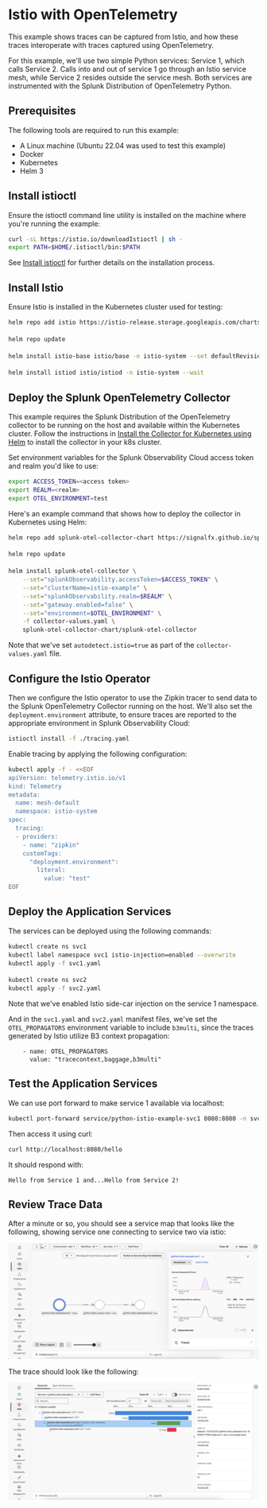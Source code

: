 # Istio with OpenTelemetry 

This example shows traces can be captured from Istio, and how these traces interoperate 
with traces captured using OpenTelemetry. 

For this example, we'll use two simple Python services:  Service 1, which calls Service 2. 
Calls into and out of service 1 go through an Istio service mesh, while Service 2 
resides outside the service mesh.  Both services are instrumented with the Splunk
Distribution of OpenTelemetry Python. 

## Prerequisites

The following tools are required to run this example: 

* A Linux machine (Ubuntu 22.04 was used to test this example)
* Docker
* Kubernetes
* Helm 3

## Install istioctl 

Ensure the istioctl command line utility is installed on the machine 
where you're running the example: 

``` bash
curl -sL https://istio.io/downloadIstioctl | sh -
export PATH=$HOME/.istioctl/bin:$PATH
```

See [Install istioctl](https://istio.io/latest/docs/ops/diagnostic-tools/istioctl/#install-hahahugoshortcode962s2hbhb) 
for further details on the installation process. 

## Install Istio

Ensure Istio is installed in the Kubernetes cluster used for testing:

``` bash
helm repo add istio https://istio-release.storage.googleapis.com/charts

helm repo update

helm install istio-base istio/base -n istio-system --set defaultRevision=default --create-namespace

helm install istiod istio/istiod -n istio-system --wait
```

## Deploy the Splunk OpenTelemetry Collector

This example requires the Splunk Distribution of the OpenTelemetry collector to
be running on the host and available within the Kubernetes cluster.  Follow the
instructions in [Install the Collector for Kubernetes using Helm](https://docs.splunk.com/observability/en/gdi/opentelemetry/collector-kubernetes/install-k8s.html)
to install the collector in your k8s cluster.

Set environment variables for the Splunk Observability Cloud access token and realm 
you'd like to use: 

``` bash
export ACCESS_TOKEN=<access token>
export REALM=<realm> 
export OTEL_ENVIRONMENT=test
```

Here's an example command that shows how to deploy the collector in Kubernetes using Helm:

``` bash
helm repo add splunk-otel-collector-chart https://signalfx.github.io/splunk-otel-collector-chart

helm repo update

helm install splunk-otel-collector \
    --set="splunkObservability.accessToken=$ACCESS_TOKEN" \
    --set="clusterName=istio-example" \
    --set="splunkObservability.realm=$REALM" \
    --set="gateway.enabled=false" \
    --set="environment=$OTEL_ENVIRONMENT" \
    -f collector-values.yaml \
    splunk-otel-collector-chart/splunk-otel-collector
```

Note that we've set  `autodetect.istio=true` as part of the `collector-values.yaml` file.

## Configure the Istio Operator

Then we configure the Istio operator to use the Zipkin tracer to send
data to the Splunk OpenTelemetry Collector running on the host.  We'll also
set the `deployment.environment` attribute, to ensure traces are reported to the
appropriate environment in Splunk Observability Cloud:

``` bash
istioctl install -f ./tracing.yaml
```
Enable tracing by applying the following configuration:

``` bash
kubectl apply -f - <<EOF
apiVersion: telemetry.istio.io/v1
kind: Telemetry
metadata:
  name: mesh-default
  namespace: istio-system
spec:
  tracing:
  - providers:
    - name: "zipkin"
    customTags:
      "deployment.environment":
        literal:
          value: "test"
EOF
```

## Deploy the Application Services 

The services can be deployed using the following commands: 

``` bash
kubectl create ns svc1
kubectl label namespace svc1 istio-injection=enabled --overwrite
kubectl apply -f svc1.yaml

kubectl create ns svc2
kubectl apply -f svc2.yaml
```

Note that we've enabled Istio side-car injection on the service 1 namespace. 

And in the `svc1.yaml` and `svc2.yaml` manifest files, we've set the 
`OTEL_PROPAGATORS` environment variable to include `b3multi`, since the 
traces generated by Istio utilize B3 context propagation: 

````
    - name: OTEL_PROPAGATORS
      value: "tracecontext,baggage,b3multi"
````

## Test the Application Services

We can use port forward to make service 1 available via localhost:

``` bash
kubectl port-forward service/python-istio-example-svc1 8080:8080 -n svc1
```

Then access it using curl: 

``` bash
curl http://localhost:8080/hello
```

It should respond with: 

````
Hello from Service 1 and...Hello from Service 2!
````

## Review Trace Data 

After a minute or so, you should see a service map that looks like the following, 
showing service one connecting to service two via istio: 

![Service Map](./images/servicemap.png)

The trace should look like the following: 

![Trace](./images/trace.png)
